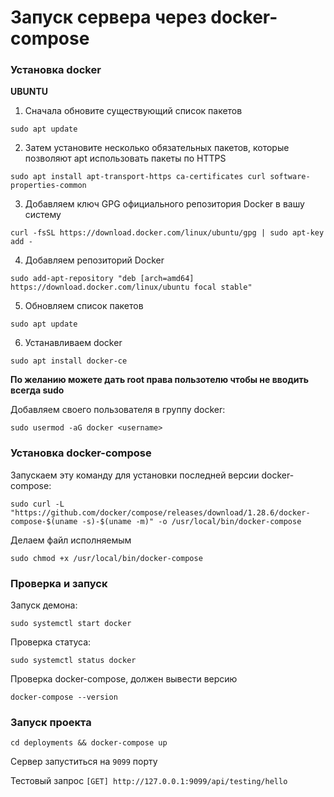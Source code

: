 
# Запуск сервера через docker-compose

### Установка docker

__UBUNTU__

1. Сначала обновите существующий список пакетов

```
sudo apt update
```

2. Затем установите несколько обязательных пакетов, которые позволяют apt использовать пакеты по HTTPS

```
sudo apt install apt-transport-https ca-certificates curl software-properties-common
```

3. Добавляем ключ GPG официального репозитория Docker в вашу систему

```
curl -fsSL https://download.docker.com/linux/ubuntu/gpg | sudo apt-key add -
```

4. Добавляем репозиторий Docker

```
sudo add-apt-repository "deb [arch=amd64] https://download.docker.com/linux/ubuntu focal stable"
```

5. Обновляем список пакетов

```
sudo apt update
```

6. Устанавливаем docker

```    
sudo apt install docker-ce
```


__По желанию можете дать root права пользотелю чтобы не вводить всегда sudo__

Добавляем своего пользователя в группу docker:

    sudo usermod -aG docker <username>


### Установка docker-compose

Запускаем эту команду для установки последней версии docker-compose:

    sudo curl -L "https://github.com/docker/compose/releases/download/1.28.6/docker-compose-$(uname -s)-$(uname -m)" -o /usr/local/bin/docker-compose

Делаем файл исполняемым

    sudo chmod +x /usr/local/bin/docker-compose


### Проверка и запуск

Запуск демона:

    sudo systemctl start docker

Проверка статуса:

    sudo systemctl status docker

Проверка docker-compose, должен вывести версию

    docker-compose --version



### Запуск проекта

    cd deployments && docker-compose up


Сервер запуститься на `9099` порту

Тестовый запрос `[GET] http://127.0.0.1:9099/api/testing/hello `
